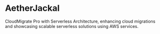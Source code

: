 # AetherJackal
CloudMigrate Pro with Serverless Architecture, enhancing cloud migrations and showcasing scalable serverless solutions using AWS services.
